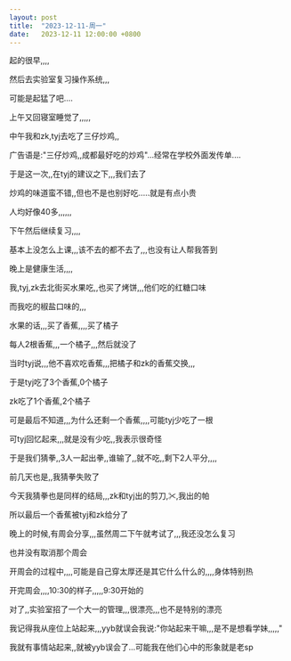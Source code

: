 ```yaml
---
layout: post
title:  "2023-12-11-周一"
date:   2023-12-11 12:00:00 +0800
---
```






起的很早,,,,

然后去实验室复习操作系统,,,

可能是起猛了吧....

上午又回寝室睡觉了,,,,,



中午我和zk,tyj去吃了三仔炒鸡,,

广告语是:"三仔炒鸡,,成都最好吃的炒鸡"...经常在学校外面发传单....

于是这一次,,在tyj的建议之下,,,我们去了

炒鸡的味道蛮不错,,但也不是也别好吃.....就是有点小贵

人均好像40多,,,,,,



下午然后继续复习,,,,

基本上没怎么上课,,,该不去的都不去了,,,也没有让人帮我答到



晚上是健康生活,,,,

我,tyj,zk去北街买水果吃,,也买了烤饼,,,他们吃的红糖口味

而我吃的椒盐口味的,,,

水果的话,,,买了香蕉,,,,买了橘子

每人2根香蕉,,,一个橘子,,,然后就没了

当时tyj说,,,他不喜欢吃香蕉,,,把橘子和zk的香蕉交换,,,

于是tyj吃了3个香蕉,0个橘子

zk吃了1个香蕉,2个橘子

可是最后不知道,,,为什么还剩一个香蕉,,,,可能tyj少吃了一根

可tyj回忆起来,,,就是没有少吃,,我表示很奇怪

于是我们猜拳,,3人一起出拳,,谁输了,,就不吃,,剩下2人平分,,,,

前几天也是,,我猜拳失败了

今天我猜拳也是同样的结局,,,zk和tyj出的剪刀,✂,我出的帕

所以最后一个香蕉被tyj和zk给分了



晚上的时候,有周会分享,,,虽然周二下午就考试了,,,我还没怎么复习

也并没有取消那个周会

开周会的过程中,,,,可能是自己穿太厚还是其它什么什么的,,,,身体特别热

开完周会,,,,10:30的样子,,,,,9:30开始的



对了,,实验室招了一个大一的管理,,,很漂亮,,,也不是特别的漂亮

我记得我从座位上站起来,,,yyb就误会我说:"你站起来干嘛,,,是不是想看学妹,,,,,"

我就有事情站起来,,就被yyb误会了...可能我在他们心中的形象就是老sp